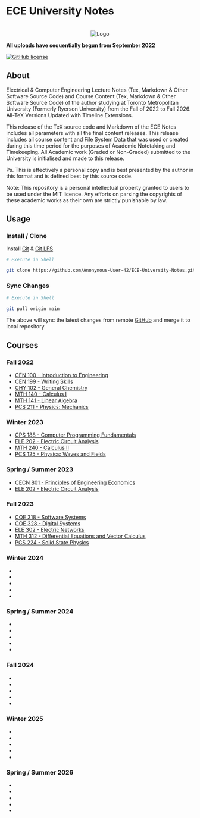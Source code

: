 #   ECE University Notes

<br />
<div align="center">
  <a>
    <img src="https://upload.wikimedia.org/wikipedia/commons/thumb/1/1e/Ryerson_University_Logo.svg/500px-Ryerson_University_Logo.svg.png" alt="Logo">
  </a>
</div>

**All uploads have sequentially begun from September 2022**

[![GitHub license](https://img.shields.io/github/license/rrwen/cookiecutter-latex.svg)](https://github.com/rrwen/cookiecutter-latex/blob/master/LICENSE)


##  About

Electrical & Computer Engineering Lecture Notes (Tex, Markdown & Other Software Source Code) and Course Content (Tex, Markdown & Other Software Source Code) of the author studying at Toronto Metropolitan University (Formerly Ryerson University) from the Fall of 2022 to Fall 2026. All-TeX Versions Updated with Timeline Extensions.

This release of the TeX source code and Markdown of the ECE Notes includes all parameters with all the final content releases. This release includes all course content and File System Data that was used or created during this time period for the purposes of Academic Notetaking and Timekeeping. All Academic work (Graded or Non-Graded) submitted to the University is initialised and made to this release.

Ps. This is effectively a personal copy and is best presented by the author in this format and is defined best by this source code.

Note: This repository is a personal intellectual property granted to users to be used under the MIT licence. Any efforts on parsing the copyrights of these academic works as their own are strictly punishable by law.

##  Usage

### Install / Clone

Install [Git](https://git-scm.com/downloads) & [Git LFS](https://git-lfs.com/)

```bash
# Execute in Shell

git clone https://github.com/Anonymous-User-42/ECE-University-Notes.git
```

### Sync Changes

```bash
# Execute in Shell

git pull origin main
```
The above will sync the latest changes from remote [GitHub](https://github.com/Anonymous-User-42/ECE-University-Notes) and merge it to local repository.

##  Courses

### Fall 2022

-   [CEN 100 - Introduction to Engineering](./Semester%201/CEN%20100%20-%20Introduction%20to%20Engineering/)
-   [CEN 199 - Writing Skills](./Semester%201/CEN%20199%20-%20Writing%20Skills/)
-   [CHY 102 - General Chemistry](./Semester%201/CHY%20102%20-%20General%20Chemistry/)
-   [MTH 140 - Calculus I](./Semester%201/MTH%20140%20-%20Calculus%20I/)
-   [MTH 141 - Linear Algebra](./Semester%201/MTH%20141%20-%20Linear%20Algebra/)
-   [PCS 211 - Physics: Mechanics](./Semester%201/PCS%20211%20-%20Physics%20[Mechanics]/)

### Winter 2023

-   [CPS 188 - Computer Programming Fundamentals](./Semester%202/CPS%20188%20-%20Computer%20Programming%20Fundamentals/)
-   [ELE 202 - Electric Circuit Analysis](./Semester%202/ELE%20202%20-%20Electric%20Circuit%20Analysis/)
-   [MTH 240 - Calculus II](./Semester%202/MTH%20240%20-%20Calculus%20II/)
-   [PCS 125 - Physics: Waves and Fields](./Semester%202/PCS%20125%20-%20Physics%20[Waves%20and%20Fields]/)

### Spring / Summer 2023

-   [CECN 801 - Principles of Engineering Economics](./Semester%202.33/CECN%20801%20-%20Principles%20of%20Engineering%20Economics/)
-   [ELE 202 - Electric Circuit Analysis](./Semester%202.33/ELE%20202%20-%20Electric%20Circuit%20Analysis/)

### Fall 2023

-   [COE 318 - Software Systems](./Semester%203/COE%20318%20-%20Software%20Systems/)
-   [COE 328 - Digital Systems](./Semester%203/COE%20328%20-%20Digital%20Systems/)
-   [ELE 302 - Electric Networks](./Semester%203/ELE%20302%20-%20Electric%20Networks/)
-   [MTH 312 - Differential Equations and Vector Calculus](./Semester%203/MTH%20312%20-%20Differential%20Equations%20and%20Vector%20Calculus/)
-   [PCS 224 - Solid State Physics](./Semester%203/PCS%20224%20-%20Solid%20State%20Physics/)

### Winter 2024

-   
-   
-   
-   
-   

### Spring / Summer 2024

-   
-   
-   
-   
-   

### Fall 2024

-   
-   
-   
-   
-   

### Winter 2025

-   
-   
-   
-   
-   

### Spring / Summer 2026

-   
-   
-   
-   
-   


